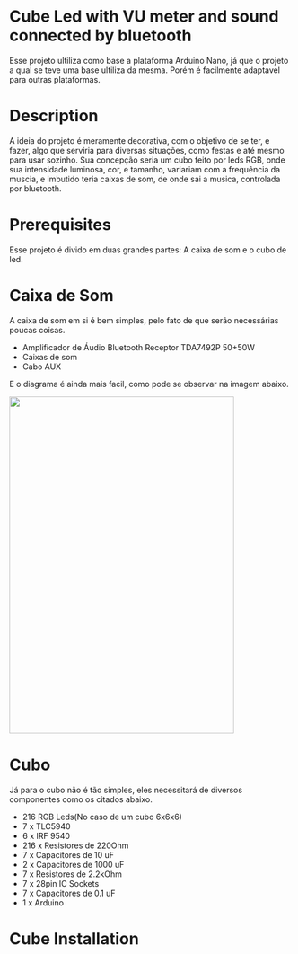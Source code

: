 # Cube Led with VU meter and sound connected by bluetooth

 Esse projeto ultiliza como base a plataforma Arduino Nano, já que o projeto a qual se teve uma base ultiliza da mesma. Porém é facilmente adaptavel para outras plataformas.

# Description 

A ideia do projeto é meramente decorativa, com o objetivo de se ter, e fazer, algo que serviria para diversas situações, como festas e até mesmo para usar sozinho. Sua concepção seria um cubo feito por leds RGB, onde sua intensidade luminosa, cor, e tamanho, variariam com a frequência da muscia, e imbutido teria caixas de som, de onde sai a musica, controlada por bluetooth.

# Prerequisites 

Esse projeto é divido em duas grandes partes: A caixa de som e o cubo de led.

# Caixa de Som

A caixa de som em si é bem simples, pelo fato de que serão necessárias poucas coisas.
<ul>
<li>Amplificador de &Aacute;udio Bluetooth Receptor TDA7492P 50+50W</li>
<li>Caixas de som</li>
<li>Cabo AUX</li>
</ul>
E o diagrama é ainda mais facil, como pode se observar na imagem abaixo.

<p><img src="https://github.com/LilianSSanson/Cube-Led-Com-VU-Meter-Via-Bluethooth/blob/master/Amplificador%20de%20%C3%81udio%20Bluetooth.jpg" width="400" height="600" /></p>

# Cubo 

<p>J&aacute; para o cubo n&atilde;o &eacute; t&atilde;o simples, eles necessitar&aacute; de diversos componentes como os citados abaixo.</p>
<ul>
<li>216 RGB Leds(No caso de um cubo 6x6x6)</li>
<li>7 x TLC5940</li>
<li>6 x IRF 9540</li>
<li>216 x Resistores de 220Ohm</li>
<li>7 x Capacitores de 10 uF</li>
<li>2 x Capacitores de 1000 uF</li>
<li>7 x Resistores de 2.2kOhm</li>
<li>7 x 28pin IC Sockets</li>
<li>7 x Capacitores de 0.1 uF&nbsp;</li>
<li>1 x Arduino</li>
</ul>

# Cube Installation
